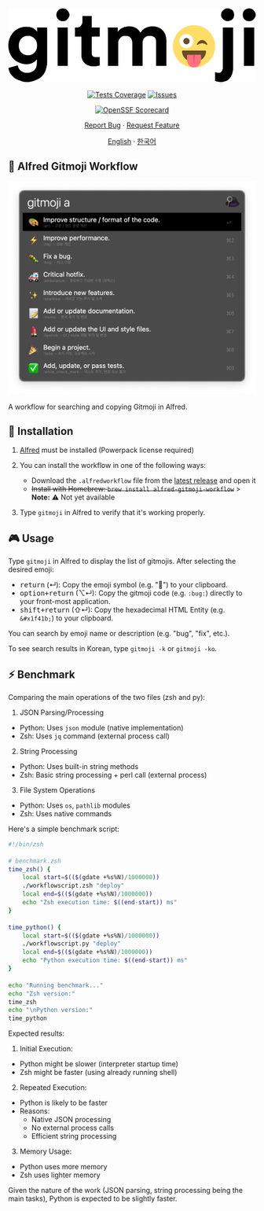 <div align="center">

  ![icon](./src/icon-bg-white.svg)

  [![Tests Coverage](https://codecov.io/gh/eugenejeonme/alfred-gitmoji/branch/main/graph/badge.svg)](https://codecov.io/gh/eugenejeonme/alfred-gitmoji)
  [![Issues](https://img.shields.io/github/issues/eugenejeonme/alfred-gitmoji?color=0088ff)](https://github.com/eugenejeonme/alfred-gitmoji/issues)
  <!-- [![GitHub pull requests](https://img.shields.io/github/issues-pr/eugenejeonme/alfred-gitmoji?color=0088ff)](https://github.com/eugenejeonme/alfred-gitmoji/pulls) -->
  [![OpenSSF Scorecard](https://api.scorecard.dev/projects/github.com/eugenejeonme/alfred-gitmoji/badge)](https://scorecard.dev/viewer/?uri=github.com/eugenejeonme/alfred-gitmoji)

  [Report Bug](https://github.com/eugenejeonme/alfred-gitmoji/issues/new?assignees=&labels=bug&projects=&template=bug_report.yml)
  · [Request Feature](https://github.com/eugenejeonme/alfred-gitmoji/issues/new?assignees=&labels=enhancement&projects=&template=feature_request.yml)

  [English](https://github.com/eugenejeonme/alfred-gitmoji/blob/main/README.md)
  · [한국어](https://github.com/eugenejeonme/alfred-gitmoji/blob/main/README-ko.md)

</div>

## 📖 Alfred Gitmoji Workflow

![Alfred Gitmoji Thumbnail](./screenshots/thumbnail.png)

A workflow for searching and copying Gitmoji in Alfred.

## 💾 Installation

1. [Alfred](https://www.alfredapp.com/) must be installed (Powerpack license required)

2. You can install the workflow in one of the following ways:
   - Download the `.alfredworkflow` file from the [latest release](https://github.com/[username]/[repository]/releases/latest) and open it
   - ~~Install with Homebrew: `brew install alfred-gitmoji-workflow`~~ > **Note:** ⚠️ Not yet available

3. Type `gitmoji` in Alfred to verify that it's working properly.

## 🎮 Usage

Type `gitmoji` in Alfred to display the list of gitmojis. After selecting the desired emoji:

- <kbd>return</kbd> (↵): Copy the emoji symbol (e.g. "🐛") to your clipboard.
- <kbd>option+return</kbd> (⌥↵): Copy the gitmoji code (e.g. `:bug:`) directly to your front-most application.
- <kbd>shift+return</kbd> (⇧↵): Copy the hexadecimal HTML Entity (e.g. `&#x1f41b;`) to your clipboard.

You can search by emoji name or description (e.g. "bug", "fix", etc.).

To see search results in Korean, type `gitmoji -k` or `gitmoji -ko`.

## ⚡️ Benchmark

Comparing the main operations of the two files (zsh and py):

1. JSON Parsing/Processing
- Python: Uses `json` module (native implementation)
- Zsh: Uses `jq` command (external process call)

2. String Processing
- Python: Uses built-in string methods
- Zsh: Basic string processing + perl call (external process)

3. File System Operations
- Python: Uses `os`, `pathlib` modules
- Zsh: Uses native commands

Here's a simple benchmark script:

```zsh
#!/bin/zsh

# benchmark.zsh
time_zsh() {
    local start=$(($(gdate +%s%N)/1000000))
    ./workflowscript.zsh "deploy"
    local end=$(($(gdate +%s%N)/1000000))
    echo "Zsh execution time: $((end-start)) ms"
}

time_python() {
    local start=$(($(gdate +%s%N)/1000000))
    ./workflowscript.py "deploy"
    local end=$(($(gdate +%s%N)/1000000))
    echo "Python execution time: $((end-start)) ms"
}

echo "Running benchmark..."
echo "Zsh version:"
time_zsh
echo "\nPython version:"
time_python
```

Expected results:
1. Initial Execution:
- Python might be slower (interpreter startup time)
- Zsh might be faster (using already running shell)

2. Repeated Execution:
- Python is likely to be faster
- Reasons:
  - Native JSON processing
  - No external process calls
  - Efficient string processing

3. Memory Usage:
- Python uses more memory
- Zsh uses lighter memory

Given the nature of the work (JSON parsing, string processing being the main tasks), Python is expected to be slightly faster.
